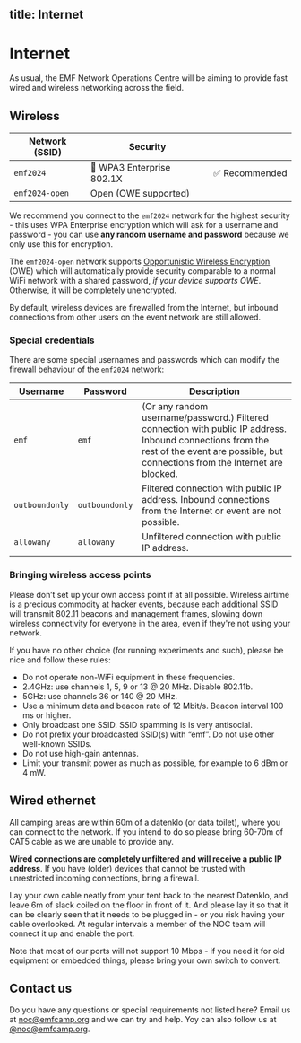 title: Internet
---
# Internet

As usual, the EMF Network Operations Centre will be aiming to provide fast wired and wireless networking across the field.

## Wireless
<table class="table">
  <thead>
    <tr><th>Network (SSID)</th><th>Security</th><th></th>
  </thead>
  <tbody>
    <tr><td><code>emf2024</code></td><td>🔐 WPA3 Enterprise 802.1X</td><td>✅ Recommended</td></tr>
    <tr><td><code>emf2024-open</code></td><td>Open (OWE supported)</td><td></td></tr>
  </tbody>
</table>

We recommend you connect to the `emf2024` network for the highest security - this uses WPA Enterprise encryption which will ask for a username and password - you can use **any random username and password** because we only use this for encryption.

The `emf2024-open` network supports [Opportunistic Wireless Encryption](https://en.wikipedia.org/wiki/Opportunistic_Wireless_Encryption) (OWE) which will automatically provide security comparable to a normal WiFi network with a shared password, *if your device supports OWE*. Otherwise, it will be completely unencrypted.

By default, wireless devices are firewalled from the Internet, but inbound connections from other users on the event network are still allowed.

### Special credentials

There are some special usernames and passwords which can modify the firewall behaviour of the `emf2024` network:

<div class="table-responsive">
<table class="table">
  <thead>
    <tr><th>Username</th><th>Password</th><th>Description</th></tr>
  </thead>
  <tbody>
    <tr>
      <td><code>emf</code></td><td><code>emf</code></td><td>(Or any random username/password.) Filtered connection with public IP address. Inbound connections from the rest of the event are possible, but connections from the Internet are blocked.</td>
    </tr>
    <tr>
      <td><code>outboundonly</code></td><td><code>outboundonly</code></td><td>Filtered connection with public IP address. Inbound connections from the Internet or event are not possible.</td>
    </tr>
    <tr>
      <td><code>allowany</code></td><td><code>allowany</code></td><td>Unfiltered connection with public IP address.</td>
    </tr>
  </tbody>
</table>
</div>

### Bringing wireless access points

Please don’t set up your own access point if at all possible. Wireless airtime is a precious commodity at hacker events, because each additional SSID will transmit 802.11 beacons and management frames, slowing down wireless connectivity for everyone in the area, even if they're not using your network.

If you have no other choice (for running experiments and such), please be nice and follow these rules:

* Do not operate non-WiFi equipment in these frequencies.
* 2.4GHz: use channels 1, 5, 9 or 13 @ 20 MHz. Disable 802.11b.
* 5GHz: use channels 36 or 140 @ 20 MHz.
* Use a minimum data and beacon rate of 12 Mbit/s. Beacon interval 100 ms or higher.
* Only broadcast one SSID. SSID spamming is is very antisocial.
* Do not prefix your broadcasted SSID(s) with “emf”. Do not use other well-known SSIDs.
* Do not use high-gain antennas.
* Limit your transmit power as much as possible, for example to 6 dBm or 4 mW.

## Wired ethernet
All camping areas are within 60m of a datenklo (or data toilet), where you can connect to the network. If you intend to do so please bring 60-70m of CAT5 cable as we are unable to provide any.

**Wired connections are completely unfiltered and will receive a public IP address**. If you have (older) devices that cannot be trusted with unrestricted incoming connections, bring a firewall. 

Lay your own cable neatly from your tent back to the nearest Datenklo, and leave 6m of slack coiled on the floor in front of it. And please lay it so that it can be clearly seen that it needs to be plugged in - or you risk having your cable overlooked. At regular intervals a member of the NOC team will connect it up and enable the port.

Note that most of our ports will not support 10 Mbps - if you need it for old equipment or embedded things, please bring your own switch to convert.

## Contact us

Do you have any questions or special requirements not listed here? Email us at [noc@emfcamp.org](mailto:noc@emfcamp.org) and we can try and help. Yoy can also follow us at [@noc@emfcamp.org](https://social.emfcamp.org/@noc).